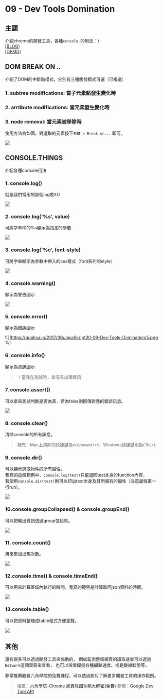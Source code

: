 # 09 - Dev Tools Domination

## **主題**
介紹chrome的開發工具，各種`console.`的用法：）  
[[BLOG]](https://guahsu.io/2017/06/JavaScript30-09-Dev-Tools-Domination/)  
[[DEMO]](https://guahsu.io/JavaScript30/09_Dev-Tools-Domination/index-GuaHsu.html) 

## DOM BREAK ON .. 
介紹了DOM的中斷點模式，分別有三種觸發模式可選（可複選）
### 1. subtree modifications: 當子元素點發生變化時
### 2. arrtibute modifications: 當元素發生變化時
### 3. node removal: 當元素被移除時
使用方法為如圖，對選取的元素按下`右鍵 > Break on...` 即可。  

![](https://guahsu.io/2017/06/JavaScript30-09-Dev-Tools-Domination/0.png)

## CONSOLE.THINGS
介紹各種console用法

### 1. console.log()
就是我們常用的那個log啦XD  

![](https://guahsu.io/2017/06/JavaScript30-09-Dev-Tools-Domination/1.png)

### 2. console.log('%s', value)
可將字串中的%s顯示為指定的參數  

![](https://guahsu.io/2017/06/JavaScript30-09-Dev-Tools-Domination/2.png)

### 3. console.log('%c', font-style)
可將字串顯示為參數中帶入的css樣式（font系列的style)  

![](https://guahsu.io/2017/06/JavaScript30-09-Dev-Tools-Domination/3.png)

### 4. console.warning()
顯示為警告圖示  

![](https://guahsu.io/2017/06/JavaScript30-09-Dev-Tools-Domination/4.png)

### 5. console.error()
顯示為錯誤圖示  

![](https://guahsu.io/2017/06/JavaScript30-09-Dev-Tools-Domination/5.png %)

### 6. console.info()
顯示為資訊圖示
>！當我在測試時，並沒有出現資訊

### 7. console.assert()
可以拿來測試判斷是否為真，若為false則回傳對應的錯誤訊息。  

![](https://guahsu.io/2017/06/JavaScript30-09-Dev-Tools-Domination/7.png)

### 8. console.clear()
清除console的所有訊息。
>補充：Mac上清除的快捷鍵為`⌘(Command)+K`、Windows快捷鍵則為`CTRL+L`

### 9. console.dir()
可以顯示選取物件的所有屬性，  
我寫的這個範例中，`console.log(test)`只能返回test本身的function內容，  
若使用`console.dir(test)`則可以印出test本身及其所擁有的屬性（注意屬性第一行run）。  

![](https://guahsu.io/2017/06/JavaScript30-09-Dev-Tools-Domination/9.png)

### 10.console.groupCollapsed() & console.groupEnd()
可以把輸出資訊透過group包起來。  

![](https://guahsu.io/2017/06/JavaScript30-09-Dev-Tools-Domination/10.png)

### 11. console.count()
用來累加出現次數。  

![](https://guahsu.io/2017/06/JavaScript30-09-Dev-Tools-Domination/11.png)

### 12.console.time() & console.timeEnd()
可以用來計算區域內執行的時間，我寫的範例是計算取回json資料的時間。  

![](https://guahsu.io/2017/06/JavaScript30-09-Dev-Tools-Domination/12.png)

### 13.console.table()
可以把資料整理成table格式方便瀏覽。  

![](https://guahsu.io/2017/06/JavaScript30-09-Dev-Tools-Domination/13.png)


## **其他**
還有很多可以透過開發工具來協助的，
例如監測整個網頁的讀取速度可以透過`Network`這個頁籤來查看，
也可以設置模擬各種網路速度、或是離線狀態等..

非常推薦觀看六角學院的免費課程，可以透過影片了解更多開發工具的操作範例。
>推薦：[六角學院-Chrome 網頁除錯功能大解密(免費)](https://www.udemy.com/chrome-devtools/)
>參閱：[Google Dev Tool API](https://developers.google.com/web/tools/chrome-devtools/)

